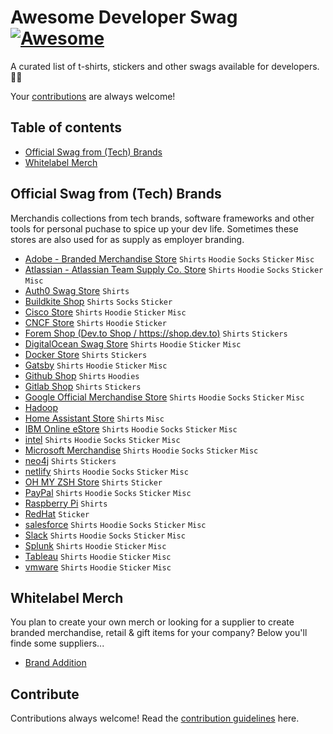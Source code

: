 # Awesome Developer Swag [![Awesome](https://awesome.re/badge.svg)](https://awesome.re)

A curated list of t-shirts, stickers and other swags available for developers. 🧑‍💻

Your [contributions](/contributing.md) are always welcome!


## Table of contents

- [Official Swag from (Tech) Brands](#official-swag-from-tech-brands)
- [Whitelabel Merch](#whitelabel-merch)

## Official Swag from (Tech) Brands
Merchandis collections from tech brands, software frameworks and other tools for personal puchase to spice up your 
dev life. Sometimes these stores are also used for as supply as employer branding.

- [Adobe - Branded Merchandise Store](https://adobestore.com) `Shirts` `Hoodie` `Socks` `Sticker` `Misc`
- [Atlassian - Atlassian Team Supply Co. Store](https://shop.atlassian.com) `Shirts` `Hoodie` `Socks` `Sticker` `Misc`
- [Auth0 Swag Store](https://auth0.myspreadshop.com) `Shirts`
- [Buildkite Shop](https://shop.buildkite.com) `Shirts` `Socks` `Sticker`
- [Cisco Store](https://merchandise.cisco.com) `Shirts` `Hoodie` `Sticker` `Misc`
- [CNCF Store](https://store.cncf.io/) `Shirts` `Hoodie` `Sticker`
- [Forem Shop (Dev.to Shop / https://shop.dev.to)](https://shop.forem.com) `Shirts` `Stickers`
- [DigitalOcean Swag Store](https://store.digitalocean.com/doswag) `Shirts` `Hoodie` `Sticker` `Misc`
- [Docker Store](https://stores.kotisdesign.com/docker/apparel/unisex-reverse-logo-tee/93051) `Shirts` `Stickers`
- [Gatsby](https://store.gatsbyjs.org/) `Shirts` `Hoodie` `Sticker` `Misc`
- [Github Shop](https://github.myshopify.com) `Shirts` `Hoodies`
- [Gitlab Shop](https://shop.gitlab.com/) `Shirts` `Stickers`
- [Google Official Merchandise Store](https://googlemerchandisestore.com)  `Shirts` `Hoodie` `Socks` `Sticker` `Misc`
- [Hadoop](https://www.cafepress.com/hadoop)
- [Home Assistant Store](https://teespring.com/stores/home-assistant-store) `Shirts` `Misc`
- [IBM Online eStore](https://logostore-globalid.us)  `Shirts` `Hoodie` `Socks` `Sticker` `Misc`
- [intel](http://theintelstore.com) `Shirts` `Hoodie` `Socks` `Sticker` `Misc`
- [Microsoft Merchandise](https://www.microsoftmerchandise.com/Shop) `Shirts` `Hoodie` `Socks` `Sticker` `Misc`
- [neo4j](https://stores.kotisdesign.com/graphgear) `Shirts` `Stickers`
- [netlify](https://swag.netlify.com) `Shirts` `Hoodie` `Socks` `Sticker` `Misc`
- [OH MY ZSH Store](https://shop.planetargon.com/collections/oh-my-zsh) `Shirts` `Sticker`
- [PayPal](https://www.thepaypalshop.com/) `Shirts` `Hoodie` `Socks` `Sticker` `Misc`
- [Raspberry Pi](https://www.raspberrypi.com/raspberry-pi-store/) `Shirts`
- [RedHat](https://store.ecompanystore.com/redhat/Shop/) `Sticker`
- [salesforce](https://www.salesforcestore.com) `Shirts` `Hoodie` `Socks` `Sticker` `Misc`
- [Slack](https://slackswag.com/) `Shirts` `Hoodie` `Socks` `Sticker` `Misc`
- [Splunk](https://www.mypromomall.com/splunk) `Shirts` `Hoodie` `Sticker` `Misc`
- [Tableau](https://www.bdasites.com/tableau/Main/Default) `Shirts` `Hoodie` `Sticker` `Misc`
- [vmware](https://www.vmware.com/company/merchandise.html) `Shirts` `Hoodie` `Sticker` `Misc`


## Whitelabel Merch
You plan to create your own merch or looking for a supplier to create branded merchandise, retail & gift items for 
your company? Below you'll finde some suppliers...

- [Brand Addition](https://www.brandaddition.com)


## Contribute

Contributions always welcome! Read the [contribution guidelines](contributing.md) here.
